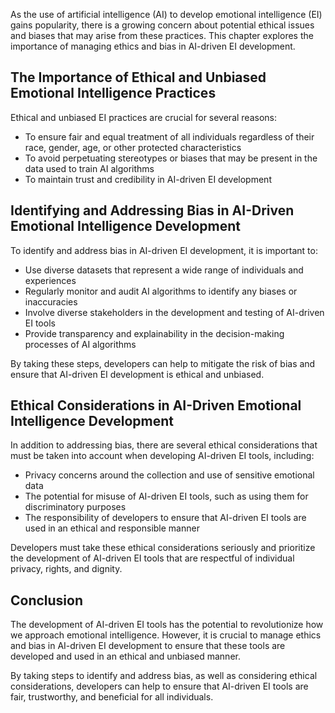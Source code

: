 
As the use of artificial intelligence (AI) to develop emotional intelligence (EI) gains popularity, there is a growing concern about potential ethical issues and biases that may arise from these practices. This chapter explores the importance of managing ethics and bias in AI-driven EI development.

The Importance of Ethical and Unbiased Emotional Intelligence Practices
-----------------------------------------------------------------------

Ethical and unbiased EI practices are crucial for several reasons:

* To ensure fair and equal treatment of all individuals regardless of their race, gender, age, or other protected characteristics
* To avoid perpetuating stereotypes or biases that may be present in the data used to train AI algorithms
* To maintain trust and credibility in AI-driven EI development

Identifying and Addressing Bias in AI-Driven Emotional Intelligence Development
-------------------------------------------------------------------------------

To identify and address bias in AI-driven EI development, it is important to:

* Use diverse datasets that represent a wide range of individuals and experiences
* Regularly monitor and audit AI algorithms to identify any biases or inaccuracies
* Involve diverse stakeholders in the development and testing of AI-driven EI tools
* Provide transparency and explainability in the decision-making processes of AI algorithms

By taking these steps, developers can help to mitigate the risk of bias and ensure that AI-driven EI development is ethical and unbiased.

Ethical Considerations in AI-Driven Emotional Intelligence Development
----------------------------------------------------------------------

In addition to addressing bias, there are several ethical considerations that must be taken into account when developing AI-driven EI tools, including:

* Privacy concerns around the collection and use of sensitive emotional data
* The potential for misuse of AI-driven EI tools, such as using them for discriminatory purposes
* The responsibility of developers to ensure that AI-driven EI tools are used in an ethical and responsible manner

Developers must take these ethical considerations seriously and prioritize the development of AI-driven EI tools that are respectful of individual privacy, rights, and dignity.

Conclusion
----------

The development of AI-driven EI tools has the potential to revolutionize how we approach emotional intelligence. However, it is crucial to manage ethics and bias in AI-driven EI development to ensure that these tools are developed and used in an ethical and unbiased manner.

By taking steps to identify and address bias, as well as considering ethical considerations, developers can help to ensure that AI-driven EI tools are fair, trustworthy, and beneficial for all individuals.
